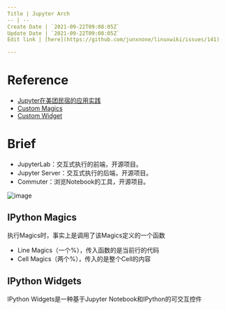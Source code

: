 ```yaml
---
Title | Jupyter Arch
-- | --
Create Date | `2021-09-22T09:08:05Z`
Update Date | `2021-09-22T09:08:05Z`
Edit link | [here](https://github.com/junxnone/linuxwiki/issues/141)

---
```

# Reference
- [Jupyter在美团民宿的应用实践](https://tech.meituan.com/2019/11/21/application-practice-jupyter.html)
- [Custom Magics](https://ipython.readthedocs.io/en/stable/config/custommagics.html)
- [Custom Widget](https://ipywidgets.readthedocs.io/en/stable/examples/Widget%20Custom.html) 

# Brief
- JupyterLab：交互式执行的前端，开源项目。
- Jupyter Server：交互式执行的后端，开源项目。
- Commuter：浏览Notebook的工具，开源项目。

![image](https://user-images.githubusercontent.com/2216970/70377877-a6867b80-1954-11ea-92fc-ea74af388de5.png)


## IPython Magics
执行Magics时，事实上是调用了该Magics定义的一个函数
- Line Magics（一个%），传入函数的是当前行的代码
- Cell Magics（两个%），传入的是整个Cell的内容


## IPython Widgets
IPython Widgets是一种基于Jupyter Notebook和IPython的可交互控件


